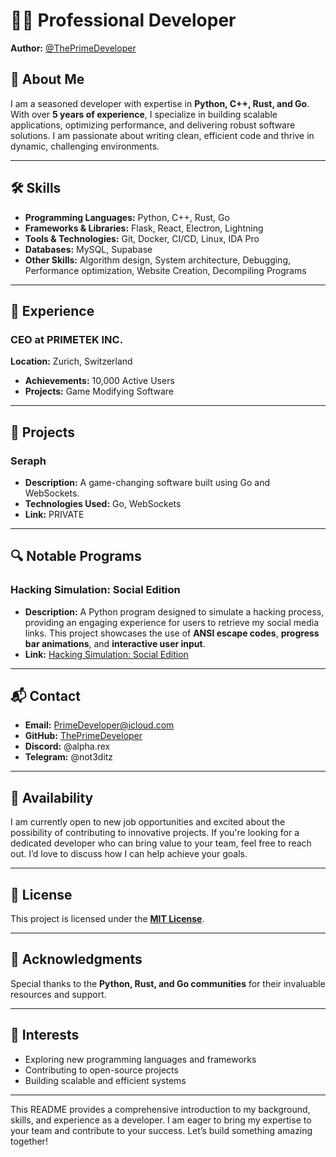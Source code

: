 # 👨‍💻 Professional Developer

**Author:** [@ThePrimeDeveloper](https://github.com/ThePrimeDeveloper)

## 📌 About Me
I am a seasoned developer with expertise in **Python, C++, Rust, and Go**. With over **5 years of experience**, I specialize in building scalable applications, optimizing performance, and delivering robust software solutions. I am passionate about writing clean, efficient code and thrive in dynamic, challenging environments.

---

## 🛠️ Skills

- **Programming Languages:** Python, C++, Rust, Go
- **Frameworks & Libraries:** Flask, React, Electron, Lightning
- **Tools & Technologies:** Git, Docker, CI/CD, Linux, IDA Pro
- **Databases:** MySQL, Supabase
- **Other Skills:** Algorithm design, System architecture, Debugging, Performance optimization, Website Creation, Decompiling Programs

---

## 💼 Experience

### **CEO** at **PRIMETEK INC.**
**Location:** Zurich, Switzerland
- **Achievements:** 10,000 Active Users
- **Projects:** Game Modifying Software

---

## 🚀 Projects

### **Seraph**
- **Description:** A game-changing software built using Go and WebSockets.
- **Technologies Used:** Go, WebSockets
- **Link:** PRIVATE

---

## 🔍 Notable Programs

### **Hacking Simulation: Social Edition**
- **Description:** A Python program designed to simulate a hacking process, providing an engaging experience for users to retrieve my social media links. This project showcases the use of **ANSI escape codes**, **progress bar animations**, and **interactive user input**.
- **Link:** [Hacking Simulation: Social Edition](https://github.com/ThePrimeDeveloper/Socials)

---

## 📬 Contact

- **Email:** PrimeDeveloper@icloud.com
- **GitHub:** [ThePrimeDeveloper](https://github.com/ThePrimeDeveloper)
- **Discord:** @alpha.rex
- **Telegram:** @not3ditz

---

## 🔗 Availability

I am currently open to new job opportunities and excited about the possibility of contributing to innovative projects. If you're looking for a dedicated developer who can bring value to your team, feel free to reach out. I’d love to discuss how I can help achieve your goals.

---

## 📜 License

This project is licensed under the **[MIT License](LICENSE)**.

---

## 🙏 Acknowledgments

Special thanks to the **Python, Rust, and Go communities** for their invaluable resources and support.

---

## 🌟 Interests

- Exploring new programming languages and frameworks
- Contributing to open-source projects
- Building scalable and efficient systems

---

This README provides a comprehensive introduction to my background, skills, and experience as a developer. I am eager to bring my expertise to your team and contribute to your success. Let’s build something amazing together!
